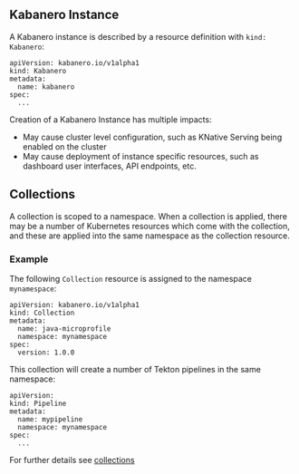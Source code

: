 ## Kabanero Instance

A Kabanero instance is described by a resource definition with `kind: Kabanero`:

```
apiVersion: kabanero.io/v1alpha1
kind: Kabanero
metadata:
  name: kabanero
spec:
  ...
```

Creation of a Kabanero Instance has multiple impacts: 
* May cause cluster level configuration, such as KNative Serving being enabled on the cluster
* May cause deployment of instance specific resources, such as dashboard user interfaces, API endpoints, etc. 

## Collections

A collection is scoped to a namespace. When a collection is applied, there may be a number of Kubernetes resources which come with the collection, and these are applied into the same namespace as the collection resource. 

### Example

The following `Collection` resource is assigned to the namespace `mynamespace`: 
```
apiVersion: kabanero.io/v1alpha1
kind: Collection
metadata:
  name: java-microprofile
  namespace: mynamespace
spec:
  version: 1.0.0
```

This collection will create a number of Tekton pipelines in the same namespace: 
```
apiVersion: 
kind: Pipeline
metadata:
  name: mypipeline
  namespace: mynamespace
spec:
  ...
```

For further details see [collections](collections.md)